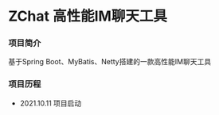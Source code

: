 # ZChat 高性能IM聊天工具

### 项目简介

基于Spring Boot、MyBatis、Netty搭建的一款高性能IM聊天工具

### 项目历程

* 2021.10.11 项目启动
